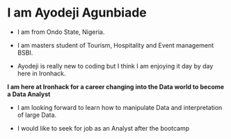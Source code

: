 # I am Ayodeji Agunbiade


* I am from Ondo State, Nigeria.

* I am masters student of Tourism, Hospitality and Event management BSBI.
* Ayodeji is really new to coding but I think I am enjoying it day by day here in Ironhack.

**I am here at Ironhack for a career changing into the Data world to become a Data Analyst**

* I am looking forward to learn how to manipulate Data and interpretation of large Data.

* I would like to seek for job as an Analyst after the bootcamp

